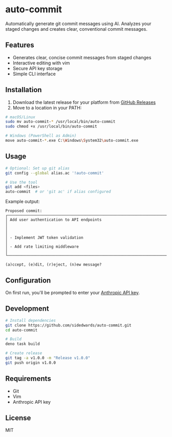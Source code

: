 # auto-commit

Automatically generate git commit messages using AI. Analyzes your staged changes and creates clear, conventional commit messages.

## Features

- Generates clear, concise commit messages from staged changes
- Interactive editing with vim
- Secure API key storage
- Simple CLI interface

## Installation

1. Download the latest release for your platform from [GitHub Releases](https://github.com/sidedwards/auto-commit/releases)
2. Move to a location in your PATH:

```bash
# macOS/Linux
sudo mv auto-commit-* /usr/local/bin/auto-commit
sudo chmod +x /usr/local/bin/auto-commit

# Windows (PowerShell as Admin)
move auto-commit-*.exe C:\Windows\System32\auto-commit.exe
```

## Usage

```bash
# Optional: Set up git alias
git config --global alias.ac '!auto-commit'

# Use the tool
git add <files>
auto-commit  # or 'git ac' if alias configured
```

Example output:
```
Proposed commit:
┌────────────────────────────────────────────────────────────────────────┐
│ Add user authentication to API endpoints                               │
│                                                                        │
│ - Implement JWT token validation                                       │
│ - Add rate limiting middleware                                         │
└────────────────────────────────────────────────────────────────────────┘

(a)ccept, (e)dit, (r)eject, (n)ew message?
```

## Configuration

On first run, you'll be prompted to enter your [Anthropic API key](https://console.anthropic.com/account/keys).

## Development

```bash
# Install dependencies
git clone https://github.com/sidedwards/auto-commit.git
cd auto-commit

# Build
deno task build

# Create release
git tag -a v1.0.0 -m "Release v1.0.0"
git push origin v1.0.0
```

## Requirements

- Git
- Vim
- Anthropic API key

## License

MIT
